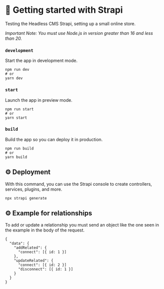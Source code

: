 # 🚀 Getting started with Strapi

Testing the Headless CMS Strapi, setting up a small online store.

*Important Note: _You must use Node.js in version greater than 16 and less than 20._*

### `development`

Start the app in development mode.

```
npm run dev
# or
yarn dev
```

### `start`

Launch the app in preview mode.

```
npm run start
# or
yarn start
```

### `build`

Build the app so you can deploy it in production.

```
npm run build
# or
yarn build
```

## ⚙️ Deployment

With this command, you can use the Strapi console to create controllers, services, plugins, and more.

```
npx strapi generate
```

## ⚙️ Example for relationships 

To add or update a relationship you must send an object like the one seen in the example in the body of the request.

```
{
  "data": {
    "addRelated": {
      "connect": [{ id: 1 }]
    },
    "updateRelated": {
      "connect": [{ id: 2 }]
      "disconnect": [{ id: 1 }]
    }
  }
}
```
